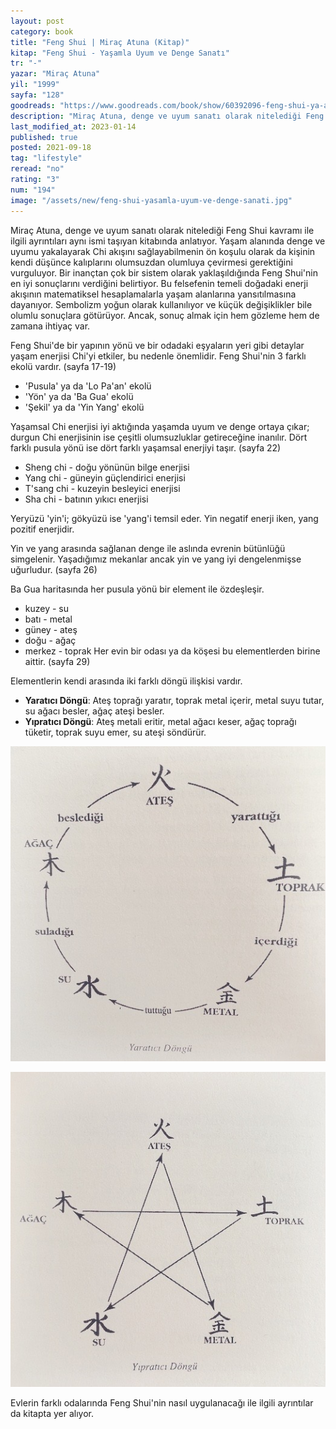 ```yaml
---
layout: post
category: book
title: "Feng Shui | Miraç Atuna (Kitap)"
kitap: "Feng Shui - Yaşamla Uyum ve Denge Sanatı"
tr: "-"
yazar: "Miraç Atuna"
yil: "1999"
sayfa: "128"
goodreads: "https://www.goodreads.com/book/show/60392096-feng-shui-ya-amla-uyum-ve-denge-sanat"
description: "Miraç Atuna, denge ve uyum sanatı olarak nitelediği Feng Shui kavramı ile ilgili ayrıntıları aynı ismi taşıyan kitabında anlatıyor ve bir inançtan çok bir sistem olarak yaklaşıldığında Feng Shui'nin en iyi sonuçlarını verdiğini belirtiyor."
last_modified_at: 2023-01-14
published: true
posted: 2021-09-18
tag: "lifestyle"
reread: "no"
rating: "3"
num: "194"
image: "/assets/new/feng-shui-yasamla-uyum-ve-denge-sanati.jpg"
---
```


Miraç Atuna, denge ve uyum sanatı olarak nitelediği Feng Shui kavramı ile ilgili ayrıntıları aynı ismi taşıyan kitabında anlatıyor. Yaşam alanında denge ve uyumu yakalayarak Chi akışını sağlayabilmenin ön koşulu olarak da kişinin kendi düşünce kalıplarını olumsuzdan olumluya çevirmesi gerektiğini vurguluyor. Bir inançtan çok bir sistem olarak yaklaşıldığında Feng Shui'nin en iyi sonuçlarını verdiğini belirtiyor. Bu felsefenin temeli doğadaki enerji akışının matematiksel hesaplamalarla yaşam alanlarına yansıtılmasına dayanıyor. Sembolizm yoğun olarak kullanılıyor ve küçük değişiklikler bile olumlu sonuçlara götürüyor. Ancak, sonuç almak için hem gözleme hem de zamana ihtiyaç var.

Feng Shui'de bir yapının yönü ve bir odadaki eşyaların yeri gibi detaylar yaşam enerjisi Chi'yi etkiler, bu nedenle önemlidir. Feng Shui'nin 3 farklı ekolü vardır. (sayfa 17-19)

- 'Pusula' ya da 'Lo Pa'an' ekolü
- 'Yön' ya da 'Ba Gua' ekolü
- 'Şekil' ya da 'Yin Yang' ekolü

Yaşamsal Chi enerjisi iyi aktığında yaşamda uyum ve denge ortaya çıkar; durgun Chi enerjisinin ise çeşitli olumsuzluklar getireceğine inanılır. Dört farklı pusula yönü ise dört farklı yaşamsal enerjiyi taşır. (sayfa 22)

- Sheng chi - doğu yönünün bilge enerjisi
- Yang chi - güneyin güçlendirici enerjisi
- T'sang chi - kuzeyin besleyici enerjisi
- Sha chi - batının yıkıcı enerjisi

Yeryüzü 'yin'i; gökyüzü ise 'yang'i temsil eder. Yin negatif enerji iken, yang pozitif enerjidir.

Yin ve yang arasında sağlanan denge ile aslında evrenin bütünlüğü simgelenir. Yaşadığımız mekanlar ancak yin ve yang iyi dengelenmişse uğurludur. (sayfa 26)

Ba Gua haritasında her pusula yönü bir element ile özdeşleşir.

- kuzey - su
- batı - metal
- güney - ateş
- doğu - ağaç
- merkez - toprak
  Her evin bir odası ya da köşesi bu elementlerden birine aittir. (sayfa 29)

Elementlerin kendi arasında iki farklı döngü ilişkisi vardır.

- **Yaratıcı Döngü**: Ateş toprağı yaratır, toprak metal içerir, metal suyu tutar, su ağacı besler, ağaç ateşi besler.
- **Yıpratıcı Döngü**: Ateş metali eritir, metal ağacı keser, ağaç toprağı tüketir, toprak suyu emer, su ateşi söndürür.

![yaratıcı döngü - sayfa 30](/assets/graph/2021-09-18/creative-cycle-feng-shui-yasamla-uyum-ve-denge-sanati.jpg)

![yıpratıcı döngü - sayfa 31](/assets/graph/2021-09-18/destructive-cycle-feng-shui-yasamla-uyum-ve-denge-sanati.jpg)

Evlerin farklı odalarında Feng Shui'nin nasıl uygulanacağı ile ilgili ayrıntılar da kitapta yer alıyor.
